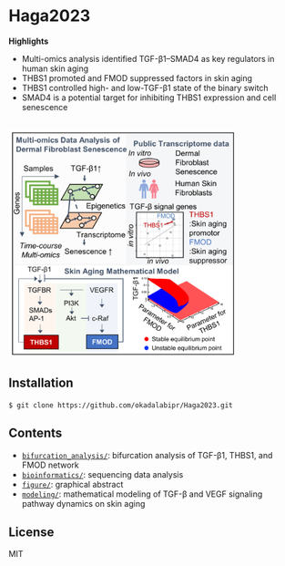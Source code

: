 # Haga2023
**Highlights**
- Multi-omics analysis identified TGF-β1–SMAD4 as key regulators in human skin aging
- THBS1 promoted and FMOD suppressed factors in skin aging
- THBS1 controlled high- and low-TGF-β1 state of the binary switch
- SMAD4 is a potential target for inhibiting THBS1 expression and cell senescence

<br>

<img src="./figure/Graphical_abstract.png" width="400px">

## Installation

```
$ git clone https://github.com/okadalabipr/Haga2023.git
```

## Contents

- [`bifurcation_analysis/`](./bifurcation_analysis/): bifurcation analysis of TGF-β1, THBS1, and FMOD network
- [`bioinformatics/`](./bioinformatics/): sequencing data analysis
- [`figure/`](./figure/): graphical abstract
- [`modeling/`](./modeling/): mathematical modeling of TGF-β and VEGF signaling pathway dynamics on skin aging


## License

MIT
